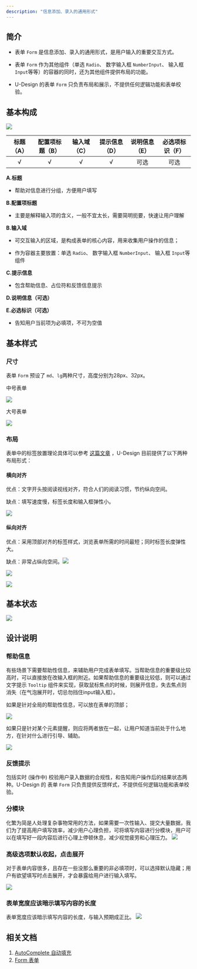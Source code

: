 ```yaml
---
description: "信息添加、录入的通用形式"
---
```

<!--副标题具体写法见源代码模式-->

## 简介

- 表单 `Form` 是信息添加、录入的通用形式，是用户输入的重要交互方式。


- 表单 `Form` 作为其他组件（单选 `Radio`、 数字输入框 `NumberInput`、 输入框 `Input`等等）的容器的同时，还为其他组件提供布局的功能。


- U-Design 的表单 `Form` 只负责布局和展示，不提供任何逻辑功能和表单校验。




## 基本构成

![](../../../images/form/forms_01.png)

| 标题（A） | 配置项标题（B） | 输入域（C） |提示信息（D） |说明信息（E） |必选项标识（F） |
| :-------: | :-------: | :-------: | :-------: | :-------: | :-------: |
|     √     |     √     |     √     | √     | 可选  | 可选   |

**A.标题**

- 帮助对信息进行分组，方便用户填写

**B.配置项标题**

- 主要是解释输入项的含义，一般不宜太长，需要简明扼要，快速让用户理解

**B.输入域**

- 可交互输入的区域，是构成表单的核心内容，用来收集用户操作的信息；

- 作为容器主要放置：单选 `Radio`、 数字输入框 `NumberInput`、 输入框 `Input`等组件

**C.提示信息**

- 包含帮助信息、占位符和反馈信息提示

**D.说明信息（可选）**

<!--交互补充交互补充交互补充交互补充交互补充交互补充交互补充-->

**E.必选标识（可选）**

- 告知用户当前项为必填项，不可为空值



## 基本样式


### 尺寸
表单 `Form` 预设了 `md`、`lg`两种尺寸，高度分别为28px、32px。

中号表单

![](../../../images/form/styles_01.png)

大号表单

![](../../../images/form/styles_02.png)




### 布局
表单中的标签放置理论具体可以参考 [这篇文章](https://www.uxmatters.com/mt/archives/2006/07/label-placement-in-forms.php) ，U-Design 目前提供了以下两种布局形式：

#### 横向对齐
优点：文字开头按阅读视线对齐，符合人们的阅读习惯，节约纵向空间。

缺点：填写速度慢，标签长度和输入框弹性小。

![](../../../images/form/styles_03.png)

#### 纵向对齐
优点：采用顶部对齐的标签样式，浏览表单所需的时间最短；同时标签长度弹性大。

缺点：非常占纵向空间。![](../../../images/form/styles_04.png)



<!--<!--交互在合适的地方对这两张图补充一下说明-->

<!--对于配置项标题的说明信息在纵向布局时直接暴露出来-->

![](../../../images/form/styles_05.png)

![](../../../images/form/styles_06.png)



## 基本状态

![](../../../images/form/states_01.png)





## 设计说明

### 帮助信息
有些场景下需要帮助性信息，来辅助用户完成表单填写。当帮助信息的重要级比较高时，可以直接放在改输入框的附近。如果帮助信息的重要级比较低，则可以通过 文字提示 `Tooltip` 组件来实现，获取鼠标焦点的时候，则展开信息，失去焦点则消失（在气泡展开时，切忌勿挡住input输入框）。

如果是针对全局的帮助性信息，可以放在表单的顶部；

![](../../../images/form/descriptions_01.png)

如果只是针对某个元素提醒，则应将两者放在一起，让用户知道当前处于什么地方，在针对什么进行引导、辅助。

![](../../../images/form/descriptions_02.png)



### 反馈提示

包括实时 (操作中) 校验用户录入数据的合规性，和告知用户操作后的结果状态两种。U-Design 的 表单 `Form` 只负责提供反馈样式，不提供任何逻辑功能和表单校验。



### 分模块
化繁为简是人处理复杂事物常用的方法，如果需要一次性输入、提交大量数据，我们为了提高用户填写效率，减少用户心理负担，可将填写内容进行分模块，用户可以在填写好一段内容后进行心理上停顿休息，减少视觉疲劳和心理压力。
![](../../../images/form/descriptions_03.png)


### 高级选项默认收起，点击展开

对于表单内容很多，且存在一些没那么重要的非必填项时，可以选择默认隐藏；用户有欲望填写时点击展开，才会暴露给用户进行输入填写。


![](../../../images/form/descriptions_04.png)




### 表单宽度应该暗示填写内容的长度
表单宽度应该暗示填写内容的长度，与输入预期成正比。
![](../../../images/form/descriptions_05.png)





## 相关文档

1. [AutoComplete 自动填充]()
2. [Form 表单](http://10.179.234.214:8000/component/Form/)
